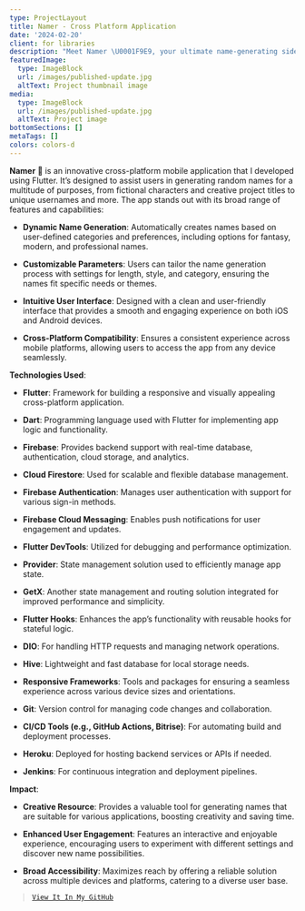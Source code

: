 ```yaml
---
type: ProjectLayout
title: Namer - Cross Platform Application
date: '2024-02-20'
client: for libraries
description: "Meet Namer \U0001F9E9, your ultimate name-generating sidekick! \U0001F680 Whether you need a quirky character name, a cool project title, or just something fun, Namer has you covered. With a splash of Flutter magic and a dash of Firebase power, this app whips up names faster than you can say “naming frenzy!” \U0001F31F\U0001F4F1 Dive in and let the name games begin! \U0001F389"
featuredImage:
  type: ImageBlock
  url: /images/published-update.jpg
  altText: Project thumbnail image
media:
  type: ImageBlock
  url: /images/published-update.jpg
  altText: Project image
bottomSections: []
metaTags: []
colors: colors-d
---
```

**Namer** 🧩 is an innovative cross-platform mobile application that I developed using Flutter. It’s designed to assist users in generating random names for a multitude of purposes, from fictional characters and creative project titles to unique usernames and more. The app stands out with its broad range of features and capabilities:

*   **Dynamic Name Generation**: Automatically creates names based on user-defined categories and preferences, including options for fantasy, modern, and professional names.

*   **Customizable Parameters**: Users can tailor the name generation process with settings for length, style, and category, ensuring the names fit specific needs or themes.

*   **Intuitive User Interface**: Designed with a clean and user-friendly interface that provides a smooth and engaging experience on both iOS and Android devices.

*   **Cross-Platform Compatibility**: Ensures a consistent experience across mobile platforms, allowing users to access the app from any device seamlessly.

**Technologies Used**:

*   **Flutter**: Framework for building a responsive and visually appealing cross-platform application.

*   **Dart**: Programming language used with Flutter for implementing app logic and functionality.

*   **Firebase**: Provides backend support with real-time database, authentication, cloud storage, and analytics.

*   **Cloud Firestore**: Used for scalable and flexible database management.

*   **Firebase Authentication**: Manages user authentication with support for various sign-in methods.

*   **Firebase Cloud Messaging**: Enables push notifications for user engagement and updates.

*   **Flutter DevTools**: Utilized for debugging and performance optimization.

*   **Provider**: State management solution used to efficiently manage app state.

*   **GetX**: Another state management and routing solution integrated for improved performance and simplicity.

*   **Flutter Hooks**: Enhances the app’s functionality with reusable hooks for stateful logic.

*   **DIO**: For handling HTTP requests and managing network operations.

*   **Hive**: Lightweight and fast database for local storage needs.

*   **Responsive Frameworks**: Tools and packages for ensuring a seamless experience across various device sizes and orientations.

*   **Git**: Version control for managing code changes and collaboration.

*   **CI/CD Tools (e.g., GitHub Actions, Bitrise)**: For automating build and deployment processes.

*   **Heroku**: Deployed for hosting backend services or APIs if needed.

*   **Jenkins**: For continuous integration and deployment pipelines.

**Impact**:

*   **Creative Resource**: Provides a valuable tool for generating names that are suitable for various applications, boosting creativity and saving time.

*   **Enhanced User Engagement**: Features an interactive and enjoyable experience, encouraging users to experiment with different settings and discover new name possibilities.

*   **Broad Accessibility**: Maximizes reach by offering a reliable solution across multiple devices and platforms, catering to a diverse user base.

> [`View It In My GitHub`](https://github.com/abel-bezabih/namer_app)

